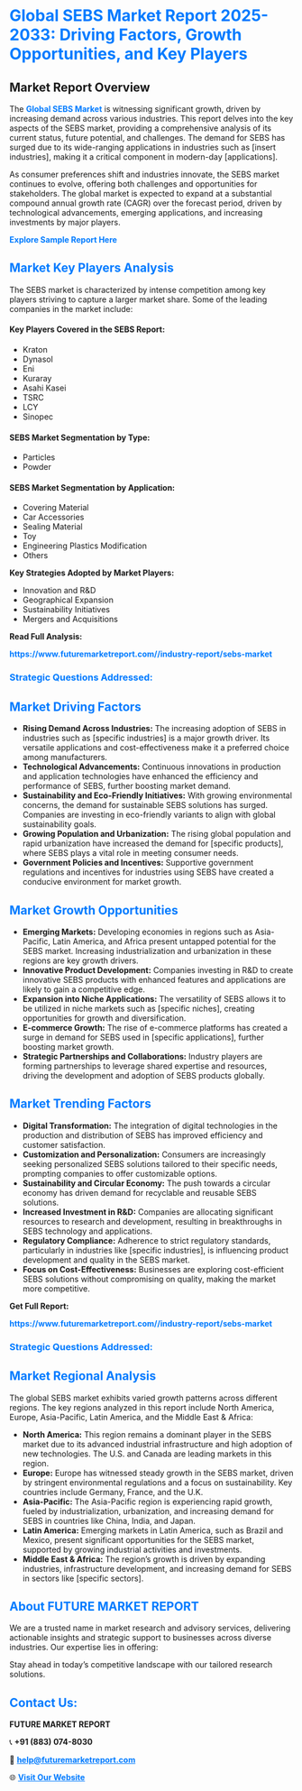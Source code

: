 <h1 style="color: #007BFF;">Global SEBS Market Report 2025-2033: Driving Factors, Growth Opportunities, and Key Players</h1>

<section id="overview">
<h2>Market Report Overview</h2>
<p>The <a href="https://www.futuremarketreport.com//industry-report/sebs-market" style="color: #007BFF; text-decoration: none;"><strong>Global SEBS Market</strong></a> is witnessing significant growth, driven by increasing demand across various industries. This report delves into the key aspects of the SEBS market, providing a comprehensive analysis of its current status, future potential, and challenges. The demand for SEBS has surged due to its wide-ranging applications in industries such as [insert industries], making it a critical component in modern-day [applications].</p>
<p>As consumer preferences shift and industries innovate, the SEBS market continues to evolve, offering both challenges and opportunities for stakeholders. The global market is expected to expand at a substantial compound annual growth rate (CAGR) over the forecast period, driven by technological advancements, emerging applications, and increasing investments by major players.</p>
</section>

<section id="overview">
<p><a href="https://www.futuremarketreport.com//request-sample/reportId=55184" style="color: #007BFF; text-decoration: none;"><strong>Explore Sample Report Here</strong></a></p>
</section>

<section id="key-players">
<h2 style="color: #007BFF;">Market Key Players Analysis</h2>
<p>The SEBS market is characterized by intense competition among key players striving to capture a larger market share. Some of the leading companies in the market include:</p>
<h4>Key Players Covered in the SEBS Report:</h4>
<ul><li>Kraton</li><li>Dynasol</li><li>Eni</li><li>Kuraray</li><li>Asahi Kasei</li><li>TSRC</li><li>LCY</li><li>Sinopec</li></ul>
<h4>SEBS Market Segmentation by Type:</h4>
<ul><li>Particles</li><li>Powder</li></ul>

<h4>SEBS Market Segmentation by Application:</h4>
<ul><li>Covering Material</li><li>Car Accessories</li><li>Sealing Material</li><li>Toy</li><li>Engineering Plastics Modification</li><li>Others</li></ul>
<p><strong>Key Strategies Adopted by Market Players:</strong></p>
<ul>
<li>Innovation and R&D</li>
<li>Geographical Expansion</li>
<li>Sustainability Initiatives</li>
<li>Mergers and Acquisitions</li>
</ul>
</section>

<section>
<p><strong>Read Full Analysis: </strong></p><a href="https://www.futuremarketreport.com//industry-report/sebs-market" style="color: #007BFF; text-decoration: none;"><strong>https://www.futuremarketreport.com//industry-report/sebs-market</strong></a>
<h3 style="color: #007BFF;">Strategic Questions Addressed:</h3>
</section>

<section id="driving-factors">
<h2 style="color: #007BFF;">Market Driving Factors</h2>
<ul>
<li><strong>Rising Demand Across Industries:</strong> The increasing adoption of SEBS in industries such as [specific industries] is a major growth driver. Its versatile applications and cost-effectiveness make it a preferred choice among manufacturers.</li>
<li><strong>Technological Advancements:</strong> Continuous innovations in production and application technologies have enhanced the efficiency and performance of SEBS, further boosting market demand.</li>
<li><strong>Sustainability and Eco-Friendly Initiatives:</strong> With growing environmental concerns, the demand for sustainable SEBS solutions has surged. Companies are investing in eco-friendly variants to align with global sustainability goals.</li>
<li><strong>Growing Population and Urbanization:</strong> The rising global population and rapid urbanization have increased the demand for [specific products], where SEBS plays a vital role in meeting consumer needs.</li>
<li><strong>Government Policies and Incentives:</strong> Supportive government regulations and incentives for industries using SEBS have created a conducive environment for market growth.</li>
</ul>
</section>

<section id="growth-opportunities">
<h2 style="color: #007BFF;">Market Growth Opportunities</h2>
<ul>
<li><strong>Emerging Markets:</strong> Developing economies in regions such as Asia-Pacific, Latin America, and Africa present untapped potential for the SEBS market. Increasing industrialization and urbanization in these regions are key growth drivers.</li>
<li><strong>Innovative Product Development:</strong> Companies investing in R&D to create innovative SEBS products with enhanced features and applications are likely to gain a competitive edge.</li>
<li><strong>Expansion into Niche Applications:</strong> The versatility of SEBS allows it to be utilized in niche markets such as [specific niches], creating opportunities for growth and diversification.</li>
<li><strong>E-commerce Growth:</strong> The rise of e-commerce platforms has created a surge in demand for SEBS used in [specific applications], further boosting market growth.</li>
<li><strong>Strategic Partnerships and Collaborations:</strong> Industry players are forming partnerships to leverage shared expertise and resources, driving the development and adoption of SEBS products globally.</li>
</ul>
</section>

<section id="trending-factors">
<h2 style="color: #007BFF;">Market Trending Factors</h2>
<ul>
<li><strong>Digital Transformation:</strong> The integration of digital technologies in the production and distribution of SEBS has improved efficiency and customer satisfaction.</li>
<li><strong>Customization and Personalization:</strong> Consumers are increasingly seeking personalized SEBS solutions tailored to their specific needs, prompting companies to offer customizable options.</li>
<li><strong>Sustainability and Circular Economy:</strong> The push towards a circular economy has driven demand for recyclable and reusable SEBS solutions.</li>
<li><strong>Increased Investment in R&D:</strong> Companies are allocating significant resources to research and development, resulting in breakthroughs in SEBS technology and applications.</li>
<li><strong>Regulatory Compliance:</strong> Adherence to strict regulatory standards, particularly in industries like [specific industries], is influencing product development and quality in the SEBS market.</li>
<li><strong>Focus on Cost-Effectiveness:</strong> Businesses are exploring cost-efficient SEBS solutions without compromising on quality, making the market more competitive.</li>
</ul>
</section>

<section>
<p><strong>Get Full Report: </strong></p><a href="https://www.futuremarketreport.com//industry-report/sebs-market" style="color: #007BFF; text-decoration: none;"><strong>https://www.futuremarketreport.com//industry-report/sebs-market</strong></a>
<h3 style="color: #007BFF;">Strategic Questions Addressed:</h3>
</section>


<section id="regional-analysis">
<h2 style="color: #007BFF;">Market Regional Analysis</h2>
<p>The global SEBS market exhibits varied growth patterns across different regions. The key regions analyzed in this report include North America, Europe, Asia-Pacific, Latin America, and the Middle East & Africa:</p>
<ul>
<li><strong>North America:</strong> This region remains a dominant player in the SEBS market due to its advanced industrial infrastructure and high adoption of new technologies. The U.S. and Canada are leading markets in this region.</li>
<li><strong>Europe:</strong> Europe has witnessed steady growth in the SEBS market, driven by stringent environmental regulations and a focus on sustainability. Key countries include Germany, France, and the U.K.</li>
<li><strong>Asia-Pacific:</strong> The Asia-Pacific region is experiencing rapid growth, fueled by industrialization, urbanization, and increasing demand for SEBS in countries like China, India, and Japan.</li>
<li><strong>Latin America:</strong> Emerging markets in Latin America, such as Brazil and Mexico, present significant opportunities for the SEBS market, supported by growing industrial activities and investments.</li>
<li><strong>Middle East & Africa:</strong> The region’s growth is driven by expanding industries, infrastructure development, and increasing demand for SEBS in sectors like [specific sectors].</li>
</ul>
</section>

<footer>
<h2 style="color: #007BFF;">About FUTURE MARKET REPORT</h2>
<p>We are a trusted name in market research and advisory services, delivering actionable insights and strategic support to businesses across diverse industries. Our expertise lies in offering:</p>

<p>Stay ahead in today’s competitive landscape with our tailored research solutions.</p>

<h2 style="color: #007BFF;">Contact Us:</h2>
<p><strong>FUTURE MARKET REPORT</strong></p>
<p>📞 <strong>+91 (883) 074-8030</strong></p>
<p>📧 <strong><a href="mailto:help@futuremarketreport.com" style="color: #007BFF;">help@futuremarketreport.com</a></strong></p>
<p>🌐 <strong><a href="https://www.futuremarketreport.com/" style="color: #007BFF;">Visit Our Website</a></strong></p>
</footer>